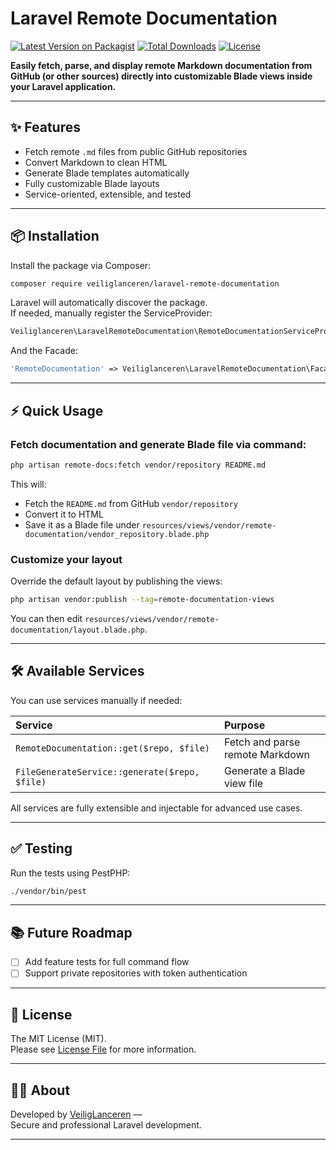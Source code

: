 
# Laravel Remote Documentation

[![Latest Version on Packagist](https://img.shields.io/packagist/v/veiliglanceren/laravel-remote-documentation.svg?style=flat-square)](https://packagist.org/packages/veiliglanceren/laravel-remote-documentation)
[![Total Downloads](https://img.shields.io/packagist/dt/veiliglanceren/laravel-remote-documentation.svg?style=flat-square)](https://packagist.org/packages/veiliglanceren/laravel-remote-documentation)
[![License](https://img.shields.io/packagist/l/veiliglanceren/laravel-remote-documentation.svg?style=flat-square)](LICENSE)

**Easily fetch, parse, and display remote Markdown documentation from GitHub (or other sources) directly into customizable Blade views inside your Laravel application.**

---

## ✨ Features

- Fetch remote `.md` files from public GitHub repositories
- Convert Markdown to clean HTML
- Generate Blade templates automatically
- Fully customizable Blade layouts
- Service-oriented, extensible, and tested

---

## 📦 Installation

Install the package via Composer:

```bash
composer require veiliglanceren/laravel-remote-documentation
```

Laravel will automatically discover the package.  
If needed, manually register the ServiceProvider:

```php
Veiliglanceren\LaravelRemoteDocumentation\RemoteDocumentationServiceProvider::class
```

And the Facade:

```php
'RemoteDocumentation' => Veiliglanceren\LaravelRemoteDocumentation\Facades\RemoteDocumentation::class,
```

---

## ⚡ Quick Usage

### Fetch documentation and generate Blade file via command:

```bash
php artisan remote-docs:fetch vendor/repository README.md
```

This will:
- Fetch the `README.md` from GitHub `vendor/repository`
- Convert it to HTML
- Save it as a Blade file under `resources/views/vendor/remote-documentation/vendor_repository.blade.php`

### Customize your layout

Override the default layout by publishing the views:

```bash
php artisan vendor:publish --tag=remote-documentation-views
```

You can then edit `resources/views/vendor/remote-documentation/layout.blade.php`.

---

## 🛠 Available Services

You can use services manually if needed:

| Service | Purpose |
|:---|:---|
| `RemoteDocumentation::get($repo, $file)` | Fetch and parse remote Markdown |
| `FileGenerateService::generate($repo, $file)` | Generate a Blade view file |

All services are fully extensible and injectable for advanced use cases.

---

## ✅ Testing

Run the tests using PestPHP:

```bash
./vendor/bin/pest
```

---

## 📚 Future Roadmap

- [ ] Add feature tests for full command flow
- [ ] Support private repositories with token authentication

---

## 📝 License

The MIT License (MIT).  
Please see [License File](LICENSE) for more information.

---

## 👨‍💻 About

Developed by [VeiligLanceren](https://veiliglanceren.nl) —  
Secure and professional Laravel development.

---
